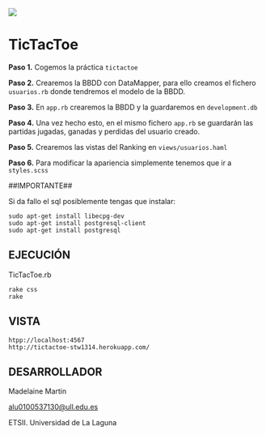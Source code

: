 ![](http://banot.etsii.ull.es/alu4103/STW/tictactoe.jpg)

TicTacToe
================================

**Paso 1.** Cogemos la práctica `tictactoe` 

**Paso 2.** Crearemos la BBDD con DataMapper, para ello creamos el fichero `usuarios.rb` donde tendremos el modelo de la BBDD.

**Paso 3.** En `app.rb` crearemos la BBDD y la guardaremos en `development.db`

**Paso 4.** Una vez hecho esto, en el mismo fichero `app.rb` se guardarán las partidas jugadas, ganadas y perdidas del usuario creado.

**Paso 5.** Crearemos las vistas del Ranking en `views/usuarios.haml`

**Paso 6.** Para modificar la apariencia simplemente tenemos que ir a `styles.scss`


##IMPORTANTE##

Si da fallo el sql posiblemente tengas que instalar:
    
    sudo apt-get install libecpg-dev
    sudo apt-get install postgresql-client
    sudo apt-get install postgresql
    
## EJECUCIÓN ##

TicTacToe.rb

    rake css
    rake

## VISTA ##

    htpp://localhost:4567
    http://tictactoe-stw1314.herokuapp.com/

## DESARROLLADOR ##

Madelaine Martin

alu0100537130@ull.edu.es

ETSII. Universidad de La Laguna